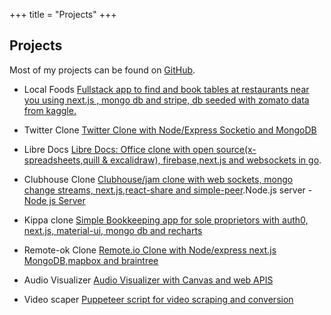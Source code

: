 +++
title = "Projects"
+++

## Projects

Most of my projects can be found on
[GitHub](https://github.com/atlasmoth).

- Local Foods [Fullstack app to find and book tables at restaurants near you using next.js , mongo db and stripe, db seeded with zomato data from kaggle.](https://github.com/atlasmoth/local-Foods)
- Twitter Clone [Twitter Clone with Node/Express Socketio and MongoDB ](https://github.com/atlasmoth/Twitter-clone)

- Libre Docs [Libre Docs: Office clone with open source(x-spreadsheets,quill & excalidraw), firebase,next.js and websockets in go](https://github.com/atlasmoth/Libre-docs).

- Clubhouse Clone [Clubhouse/jam clone with web sockets, mongo change streams, next.js,react-share and simple-peer](https://github.com/atlasmoth/Clubhouse-clone).Node.js server - [Node js Server](https://github.com/atlasmoth/clubhouse-clone-backend)

- Kippa clone [Simple Bookkeeping app for sole proprietors with auth0, next.js, material-ui, mongo db and recharts](https://github.com/atlasmoth/Kippa-clone)

- Remote-ok Clone [Remote.io Clone with Node/express next.js MongoDB,mapbox and braintree](https://github.com/atlasmoth/remoteOk-clone-with-next.js-stripe-and-mongo-DB)

- Audio Visualizer [Audio Visualizer with Canvas and web APIS](https://github.com/atlasmoth/fun-projects/tree/master/viz)

- Video scaper [Puppeteer script for video scraping and conversion](https://github.com/atlasmoth/Video-Scraper-and-converter)
